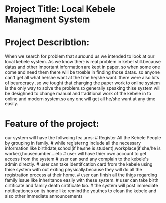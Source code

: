 # Project Title: Local Kebele Managment System
# Project Describtion: 
When we search for problem that surround us we intended to look at our local kebele system.
As we know there is real problem in kebel still.because datas and other important information are kept in paper. so when some one come and need them there will be trouble in finding those datas. so anyone can't get all what he/she want at the time he/she want. there were also lots of beurocracy .so we tought that changing the paper work to online system is the only way to solve the problem.so generally speaking thise system will be desighned to change manual and traditional work of the kebele in to online and modern system.so any one will get all he/she want at any time easily.

# Feature of the project:
our system will have the follwoing features:
                # Register All the Kebele People by grouping in family.
                # while registering include all the necessary information like birthdate,school(if he/she is student),workplace(if          she/he is worker),housenumber....etc
                # user will have thier own account to get access from the system
                # user can send any complain to the kebele's admin directly.
                # user can take identification card from the kebele using thise system with out exiting physically.because they will do all the registration process at their home.
                # user can finish all the thigs regarding family issue like inheritance easily with these system.
                # user can take birth cirtificate and family death cirtificate too.
                # the system will post immediate notificationes on its home like remind the youthes to clean the kebele and also other immediate announcements.
